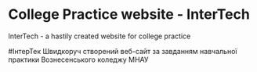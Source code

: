 # College Practice website - InterTech
 InterTech - a hastily created website for college practice

#ІнтерТек
Швидкоруч створений веб-сайт за завданням навчальної практики Вознесенського коледжу МНАУ